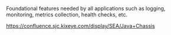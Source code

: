 Foundational features needed by all applications such as logging, monitoring, metrics collection, health checks, etc.

https://confluence.sjc.kixeye.com/display/SEA/Java+Chassis